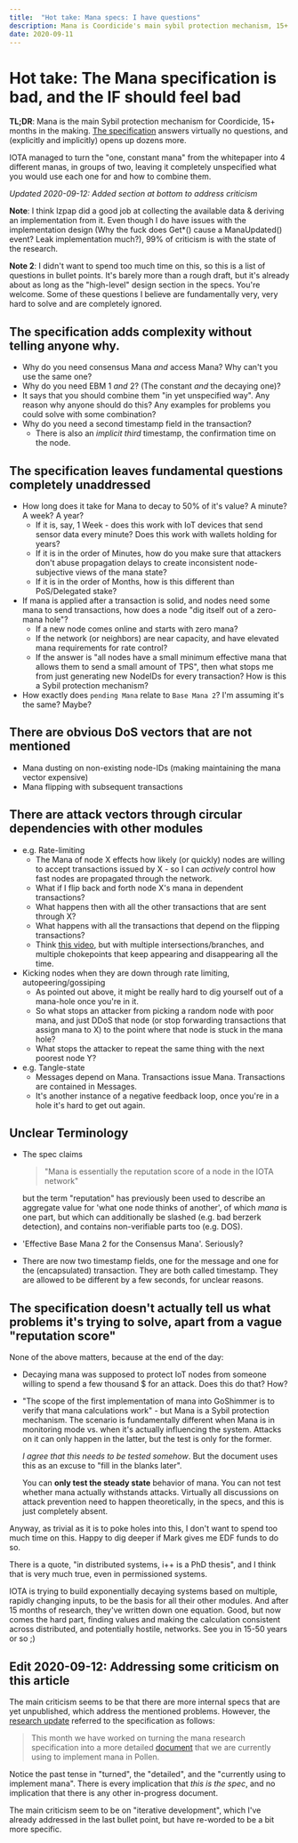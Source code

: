 ```yaml
---
title:  "Hot take: Mana specs: I have questions"
description: Mana is Coordicide's main sybil protection mechanism, 15+ months in the making. The specs that were just released create more questions than answeres. Way more. Here's a few.
date: 2020-09-11
---
```


# Hot take: The Mana specification is bad, and the IF should feel bad


**TL;DR**: Mana is the main Sybil protection mechanism for Coordicide, 15+ months
in the making. [The specification](https://github.com/iotaledger/goshimmer/blob/22f88a897fd6729980fdca3f08f16bb71b0d3caf/docs/001-mana_proposal.md)
answers virtually no questions, and
(explicitly and implicitly) opens up dozens more.

IOTA managed to turn the "one, constant mana" from the whitepaper into 4
different manas, in groups of two, leaving it completely unspecified what you
would use each one for and how to combine them.

*Updated 2020-09-12: Added section at bottom to address criticism*

**Note**: I think lzpap did a good job at collecting the available data & deriving
an implementation from it. Even though I do have issues with the implementation
design (Why the fuck does Get\*() cause a ManaUpdated() event? Leak
implementation much?), 99% of criticism is with the state of the research.

**Note 2**: I didn't want to spend too much time on this, so this is a list of questions
in bullet points. It's barely more than a rough draft, but it's already about
as long as the "high-level" design section in the specs.  You're welcome. Some
of these questions I believe are fundamentally very, very
hard to solve and are completely ignored.


## The specification adds complexity without telling anyone why.
- Why do you need consensus Mana *and* access Mana? Why can't you use the same one?
- Why do you need EBM 1 *and* 2? (The constant *and* the decaying one)?
- It says that you should combine them "in yet unspecified way". Any reason why anyone should do this? Any examples for problems you could solve with some combination?
- Why do you need a second timestamp field in the transaction?
    - There is also an *implicit third* timestamp, the confirmation time on the node.

## The specification leaves fundamental questions completely unaddressed
- How long does it take for Mana to decay to 50% of it's value? A minute? A week? A year?
    - If it is, say, 1 Week - does this work with IoT devices that send sensor data every minute? Does this work with wallets holding for years?
    - If it is in the order of Minutes, how do you make sure that attackers don't abuse propagation delays to create inconsistent node-subjective views of the mana state?
    - If it is in the order of Months, how is this different than PoS/Delegated stake?
- If mana is applied after a transaction is solid, and nodes need some mana to send transactions, how does a node "dig itself out of a zero-mana hole"?
    - If a new node comes online and starts with zero mana?
    - If the network (or neighbors) are near capacity, and have elevated mana requirements for rate control?
    - If the answer is "all nodes have a small minimum effective mana that
      allows them to send a small amount of TPS", then what stops me from just
      generating new NodeIDs for every transaction? How is this a Sybil protection
      mechanism?
- How exactly does `pending Mana` relate to `Base Mana 2`? I'm assuming it's the same? Maybe?

## There are obvious DoS vectors that are not mentioned
- Mana dusting on non-existing node-IDs (making maintaining the mana vector expensive)
- Mana flipping with subsequent transactions

## There are attack vectors through circular dependencies with other modules
- e.g. Rate-limiting
    - The Mana of node X effects how likely (or quickly) nodes are willing to accept transactions issued by X - so I can *actively* control how fast nodes are propagated through the network.
	- What if I flip back and forth node X's mana in dependent transactions?
	- What happens then with all the other transactions that are sent through X?
	- What happens with all the transactions that depend on the flipping transactions?
	- Think [this video](https://www.youtube.com/watch?v=Q78Kb4uLAdA), but with multiple intersections/branches, and multiple chokepoints that keep appearing and disappearing all the time.
- Kicking nodes when they are down through rate limiting, autopeering/gossiping
    - As pointed out above, it might be really hard to dig yourself out of a mana-hole once you're in it.
    - So what stops an attacker from picking a random node with poor mana, and
      just DDoS that node (or stop forwarding transactions that assign mana to
X) to the point where that node is stuck in the mana hole?
    - What stops the attacker to repeat the same thing with the next poorest
      node Y?
- e.g. Tangle-state
    - Messages depend on Mana. Transactions issue Mana. Transactions are contained in Messages.
    - It's another instance of a negative feedback loop, once you're in a hole
      it's hard to get out again.

## Unclear Terminology
- The spec claims

  >  "Mana is essentially the reputation score of a node in the IOTA network"

  but the term "reputation" has
  previously been used to describe an aggregate value for 'what one node thinks
  of another', of which *mana* is one part, but which can additionally be slashed
  (e.g. bad berzerk detection), and contains non-verifiable parts too (e.g. DOS).
- 'Effective Base Mana 2 for the Consensus Mana'. Seriously?
- There are now two timestamp fields, one for the message and one for the
  (encapsulated) transaction. They are both called timestamp. They are allowed
  to be different by a few seconds, for unclear reasons.


## The specification doesn't actually tell us what problems it's trying to solve, apart from a vague "reputation score"
None of the above matters, because at the end of the day:

- Decaying mana was supposed to protect IoT nodes from someone willing to spend a few thousand $ for an attack. Does this do that? How?
- "The scope of the first implementation of mana into GoShimmer is to verify
  that mana calculations work" - but Mana is a Sybil protection mechanism. The
  scenario is fundamentally different when Mana is in monitoring mode vs. when
  it's actually influencing the system. Attacks on it can only happen in the
  latter, but the test is only for the former.
  
  *I agree that this needs to be tested somehow*. But the document uses this as an excuse to "fill in the blanks later".

  You can **only test the steady state** behavior of mana. You can not test
  whether mana actually withstands attacks. Virtually all discussions on attack prevention
  need to happen theoretically, in the specs, and this is just completely absent.
  

Anyway, as trivial as it is to poke holes into this, I don't want to spend too
much time on this. Happy to dig deeper if Mark gives me EDF funds to do so.

There is a quote, "in distributed systems, i++ is a PhD thesis", and I think that
is very much true, even in permissioned systems.

IOTA is trying to build exponentially decaying systems based on multiple, rapidly changing
inputs, to be the basis for all their other modules. And after 15 months of research,
they've written down one equation. Good, but now comes the hard part, finding values and
making the calculation consistent across distributed, and potentially hostile, networks. See you in 15-50 years or so ;)


## Edit 2020-09-12: Addressing some criticism on this article

The main criticism seems to be that there are
more internal specs that are yet unpublished, which address the mentioned problems. However, the [research
update](https://blog.iota.org/iota-research-status-update-september-2020-72720fa1c032)
referred to the specification as follows:

>  This month we have worked on turning the mana research specification into a
>  more detailed
>  [document](https://github.com/iotaledger/goshimmer/blob/22f88a897fd6729980fdca3f08f16bb71b0d3caf/docs/001-mana_proposal.md)
>  that we are currently using to implement mana in Pollen. 

Notice the past tense in "turned", the "detailed", and the "currently using to implement mana".
There is every implication that *this is the spec*, and no implication that there is
any other in-progress document.

The main criticism seem to be on "iterative development", which I've already addressed in the last
bullet point, but have re-worded to be a bit more specific.

